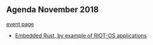 Agenda November 2018
--------------------

[event page](https://www.meetup.com/Rust-Vienna/events/256401313/)

* [Embedded Rust, by example of RIOT-OS applications](http://christian.amsuess.com/presentations/2018/embedded-rust-riot/)
